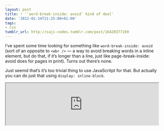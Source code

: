 ```yaml
---
layout: post
title: ! '`word-break-inside: avoid` kind of deal'
date: '2012-01-24T21:25:00+01:00'
tags:
- css
tumblr_url: http://saji-codes.tumblr.com/post/16420377169
---
```

I’ve spent some time looking for something like `word-break-inside: avoid` (sort of an opposite to `<wbr />` — a way to avoid breaking words in a inline element, but do that, if it’s longer than a line, just like page-break-inside: avoid does for pages in print). Turns out there’s none.

Just seemd that’s it’s too trivial thing to use JavaScritpt for that. But actually you can do just that using `display: inline-block`.

<iframe src="http://dabblet.com/gist/11193537" style="width:100%; height:10em">

```html
<p>
    Licensed under
    <span class="avoid-br">Creative Commons Attribute-ShareAlike 2.0</span>
</p>

<style>
  .avoid-br
  {
      display: inline-block;
  }
</style>
```

<a href="http://dabblet.com/gist/11193537">View the code and result.</a>

</iframe>
